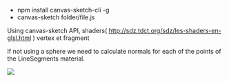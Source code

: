 - npm install canvas-sketch-cli -g
- canvas-sketch folder/file.js


Using canvas-sketch API, shaders( http://sdz.tdct.org/sdz/les-shaders-en-glsl.html ) vertex et fragment

If not using a sphere we need to calculate normals for each of the points of the LineSegments material.

![](https://github.com/KPq66dw8L/hella-cool-cube/blob/master/ScreenRecorderProject2_1697826946188.gif)
